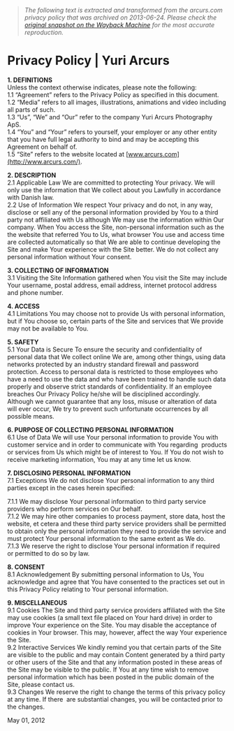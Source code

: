 > *The following text is extracted and transformed from the arcurs.com privacy policy that was archived on 2013-06-24. Please check the [original snapshot on the Wayback Machine](https://web.archive.org/web/20130624094737id_/http%3A//arcurs.com/privacy-policy) for the most accurate reproduction.*

# Privacy Policy | Yuri Arcurs

**1\. DEFINITIONS**  
Unless the context otherwise indicates, please note the following:  
1.1 “Agreement” refers to the Privacy Policy as specified in this document.  
1.2 “Media” refers to all images, illustrations, animations and video including all parts of such.  
1.3 “Us”, “We” and “Our” refer to the company Yuri Arcurs Photography ApS.  
1.4 “You” and “Your” refers to yourself, your employer or any other entity that you have full legal authority to bind and may be accepting this Agreement on behalf of.  
1.5 “Site” refers to the website located at [www.arcurs.com](http://www.arcurs.com/).

**2\. DESCRIPTION**  
2.1 Applicable Law We are committed to protecting Your privacy. We will only use the information that We collect about you Lawfully in accordance with Danish law.  
2.2 Use of Information We respect Your privacy and do not, in any way, disclose or sell any of the personal information provided by You to a third party not affiliated with Us although We may use the information within Our company. When You access the Site, non-personal information such as the the website that referred You to Us, what browser You use and access time are collected automatically so that We are able to continue developing the Site and make Your experience with the Site better. We do not collect any personal information without Your consent.

**3\. COLLECTING OF INFORMATION**  
3.1 Visiting the Site Information gathered when You visit the Site may include Your username, postal address, email address, internet protocol address and phone number.

**4\. ACCESS**  
4.1 Limitations You may choose not to provide Us with personal information, but if You choose so, certain parts of the Site and services that We provide may not be available to You.

**5\. SAFETY**  
5.1 Your Data is Secure To ensure the security and confidentiality of personal data that We collect online We are, among other things, using data networks protected by an industry standard firewall and password protection. Access to personal data is restricted to those employees who have a need to use the data and who have been trained to handle such data properly and observe strict standards of confidentiality. If an employee breaches Our Privacy Policy he/she will be disciplined accordingly. Although we cannot guarantee that any loss, misuse or alteration of data will ever occur, We try to prevent such unfortunate occurrences by all possible means.

**6\. PURPOSE OF COLLECTING PERSONAL INFORMATION**  
6.1 Use of Data We will use Your personal information to provide You with customer service and in order to communicate with You regarding  products or services from Us which might be of interest to You. If You do not wish to receive marketing information, You may at any time let us know.

**7\. DISCLOSING PERSONAL INFORMATION**  
7.1 Exceptions We do not disclose Your personal information to any third parties except in the cases herein specified:

7.1.1 We may disclose Your personal information to third party service providers who perform services on Our behalf.  
7.1.2 We may hire other companies to process payment, store data, host the website, et cetera and these third party service providers shall be permitted to obtain only the personal information they need to provide the service and must protect Your personal information to the same extent as We do.  
7.1.3 We reserve the right to disclose Your personal information if required or permitted to do so by law.

**8\. CONSENT**  
8.1 Acknowledgement By submitting personal information to Us, You acknowledge and agree that You have consented to the practices set out in this Privacy Policy relating to Your personal information.

**9\. MISCELLANEOUS**  
9.1 Cookies The Site and third party service providers affiliated with the Site may use cookies (a small text file placed on Your hard drive) in order to improve Your experience on the Site. You may disable the acceptance of cookies in Your browser. This may, however, affect the way Your experience the Site.  
9.2 Interactive Services We kindly remind you that certain parts of the Site are visible to the public and may contain Content generated by a third party or other users of the Site and that any information posted in these areas of the Site may be visible to the public. If You at any time wish to remove personal information which has been posted in the public domain of the Site, please contact us.  
9.3 Changes We reserve the right to change the terms of this privacy policy at any time. If there  are substantial changes, you will be contacted prior to the changes.

May 01, 2012
